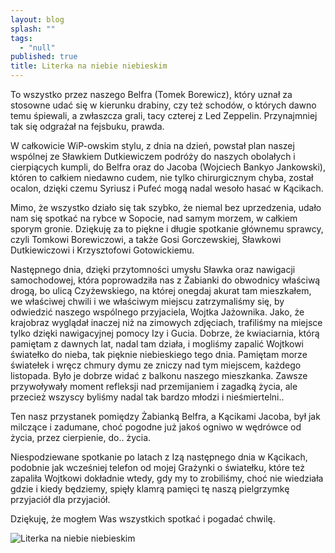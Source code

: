 ```yaml
---
layout: blog
splash: ""
tags: 
  - "null"
published: true
title: Literka na niebie niebieskim
---
```




To wszystko przez naszego Belfra (Tomek Borewicz), który uznał za stosowne udać się w kierunku drabiny, czy też schodów, o których dawno temu śpiewali, a zwłaszcza grali, tacy czterej z Led Zeppelin. Przynajmniej tak się odgrażał na fejsbuku, prawda.

W całkowicie WiP-owskim stylu, z dnia na dzień, powstał plan naszej wspólnej ze Sławkiem Dutkiewiczem podróży do naszych obolałych i cierpiących kumpli, do Belfra oraz do Jacoba (Wojciech Bankyo Jankowski), któren to całkiem niedawno cudem, nie tylko chirurgicznym chyba, został ocalon, dzięki czemu Syriusz i Pufeć mogą nadal wesoło hasać w Kącikach.

Mimo, że wszystko działo się tak szybko, że niemal bez uprzedzenia, udało nam się spotkać na rybce w Sopocie, nad samym morzem, w całkiem sporym gronie. Dziękuję za to piękne i długie spotkanie głównemu sprawcy, czyli Tomkowi Borewiczowi, a także Gosi Gorczewskiej, Sławkowi Dutkiewiczowi i Krzysztofowi Gotowickiemu.

Następnego dnia, dzięki przytomności umysłu Sławka oraz nawigacji samochodowej, która poprowadziła nas z Żabianki do obwodnicy właściwą drogą, bo ulicą Czyżewskiego, na której onegdaj akurat tam mieszkałem, we właściwej chwili i we właściwym miejscu zatrzymaliśmy się, by odwiedzić naszego wspólnego przyjaciela, Wojtka Jażownika. Jako, że krajobraz wyglądał inaczej niż na zimowych zdjęciach, trafiliśmy na miejsce tylko dzięki nawigacyjnej pomocy Izy i Gucia. Dobrze, że kwiaciarnia, którą pamiętam z dawnych lat, nadal tam działa, i mogliśmy zapalić Wojtkowi światełko do nieba, tak pięknie niebieskiego tego dnia. Pamiętam morze światełek i wręcz chmury dymu ze zniczy nad tym miejscem, każdego listopada. Było je dobrze widać z balkonu naszego mieszkanka. Zawsze przywoływały moment refleksji nad przemijaniem i zagadką życia, ale przecież wszyscy byliśmy nadal tak bardzo młodzi i nieśmiertelni..

Ten nasz przystanek pomiędzy Żabianką Belfra, a Kącikami Jacoba, był jak milczące i zadumane, choć pogodne już jakoś ogniwo w wędrówce od życia, przez cierpienie, do.. życia.

Niespodziewane spotkanie po latach z Izą następnego dnia w Kącikach, podobnie jak wcześniej telefon od mojej Grażynki o światełku, które też zapaliła Wojtkowi dokładnie wtedy, gdy my to zrobiliśmy, choć nie wiedziała gdzie i kiedy będziemy, spięły klamrą pamięci tę naszą pielgrzymkę przyjaciół dla przyjaciół.

Dziękuję, że mogłem Was wszystkich spotkać i pogadać chwilę.

![Literka na niebie niebieskim]({{site.baseurl}}/media/11960284_1134283583252620_5872929199849594729_n.jpg)


